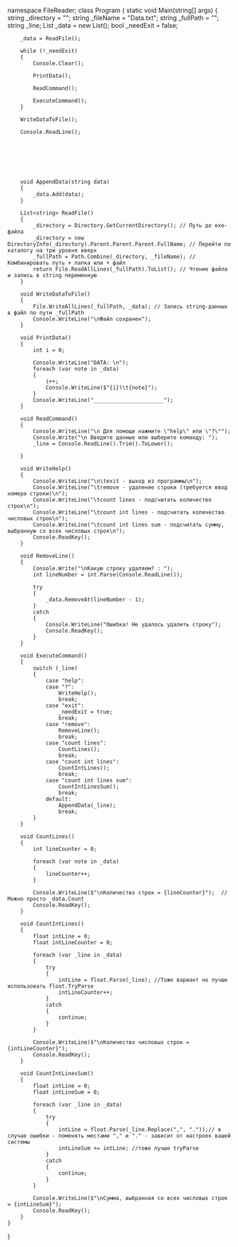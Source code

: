 namespace FileReader;
class Program
{
    static void Main(string[] args)
    {
        string _directory = "";
        string _fileName = "Data.txt";
        string _fullPath = "";
        string _line;
        List<string> _data = new List<string>();
        bool _needExit = false;

        _data = ReadFile();

        while (!_needExit)
        {
            Console.Clear();

            PrintData();

            ReadCommand();

            ExecuteCommand();
        }

        WriteDataToFile();

        Console.ReadLine();







        void AppendData(string data)
        {
            _data.Add(data);
        }

        List<string> ReadFile()
        {
            _directory = Directory.GetCurrentDirectory(); // Путь до ехе-файла
            _directory = new DirectoryInfo(_directory).Parent.Parent.Parent.FullName; // Перейти по каталогу на три уровня вверх
            _fullPath = Path.Combine(_directory, _fileName); // Комбинировать путь + папка или + файл
            return File.ReadAllLines(_fullPath).ToList(); // Чтение файла и запись в string переменную
        }

        void WriteDataToFile()
        {
            File.WriteAllLines(_fullPath, _data); // Запись string-данных в файл по пути _fullPath
            Console.WriteLine("\nФайл сохранен");
        }

        void PrintData()
        {
            int i = 0;

            Console.WriteLine("DATA: \n");
            foreach (var note in _data)
            {
                i++;
                Console.WriteLine($"{i})\t{note}");
            }
            Console.WriteLine("______________________");
        }

        void ReadCommand()
        {
            Console.WriteLine("\n Для помощи нажмите \"help\" или \"?\"");
            Console.Write("\n Введите данные или выберите команду: ");
            _line = Console.ReadLine().Trim().ToLower();

        }

        void WriteHelp()
        {
            Console.WriteLine("\n\texit - выход из программы\n");
            Console.WriteLine("\tremove - удаление строки (требуется ввод номера строки)\n");
            Console.WriteLine("\tcount lines - подсчитать количество строк\n");
            Console.WriteLine("\tcount int lines - подсчитать количество числовых строк\n");
            Console.WriteLine("\tcount int lines sum - подсчитать сумму, выбранную со всех числовых строк\n");
            Console.ReadKey();
        }

        void RemoveLine()
        {
            Console.Write("\nКакую строку удаляем? : ");
            int lineNumber = int.Parse(Console.ReadLine());

            try
            {
                _data.RemoveAt(lineNumber - 1);
            }
            catch
            {
                Console.WriteLine("Ошибка! Не удалось удалить строку");
                Console.ReadKey();
            }
        }

        void ExecuteCommand()
        {
            switch (_line)
            {
                case "help":
                case "?":
                    WriteHelp();
                    break;
                case "exit":
                    _needExit = true;
                    break;
                case "remove":
                    RemoveLine();
                    break;
                case "count lines":
                    CountLines();
                    break;
                case "count int lines":
                    CountIntLines();
                    break;
                case "count int lines sum":
                    CountIntLinesSum();
                    break;
                default:
                    AppendData(_line);
                    break;
            }
        }

        void CountLines()
        {
            int lineCounter = 0;

            foreach (var note in _data)
            {
                lineCounter++;
            }

            Console.WriteLine($"\nКоличество строк = {lineCounter}");  //Можно просто _data.Count
            Console.ReadKey();
        }

        void CountIntLines()
        {
            float intLine = 0;
            float intLineCounter = 0;

            foreach (var _line in _data)
            {
                try
                {
                    intLine = float.Parse(_line); //Тоже вариант но лучше использовать float.TryParse
                    intLineCounter++;
                }
                catch
                {
                    continue;
                }
            }

            Console.WriteLine($"\nКоличество числовых строк = {intLineCounter}");
            Console.ReadKey();
        }

        void CountIntLinesSum()
        {
            float intLine = 0;
            float intLineSum = 0;

            foreach (var _line in _data)
            {
                try
                {
                    intLine = float.Parse(_line.Replace(",", "."));// в случае ошибки - поменять местами "," и "." - зависит от настроек вашей системы
                    intLineSum += intLine; //тоже лучше tryParse 
                }
                catch
                {
                    continue;
                }
            }

            Console.WriteLine($"\nСумма, выбранная со всех числовых строк = {intLineSum}");
            Console.ReadKey();
        }
    }
}


